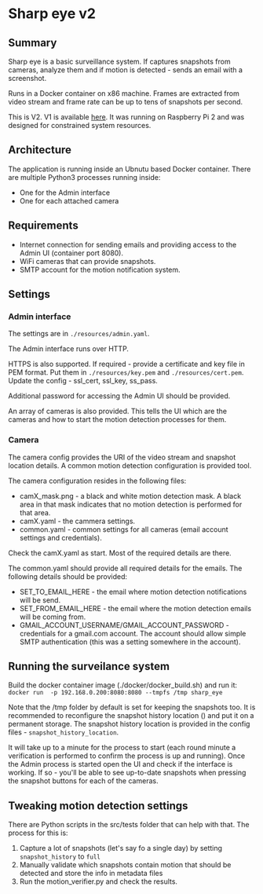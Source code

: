 # Sharp eye v2

## Summary

Sharp eye is a basic surveillance system. If captures snapshots from cameras, analyze them and if motion is detected - sends an email with a screenshot.

Runs in a Docker container on x86 machine. Frames are extracted from video stream and frame rate can be up to tens of snapshots per second.

This is V2. V1 is available [here](github.com/funnybrum/sharp_eye). It was running on Raspberry Pi 2 and was designed for constrained system resources.

## Architecture
The application is running inside an Ubnutu based Docker container. There are multiple Python3 processes running inside:

* One for the Admin interface
* One for each attached camera

## Requirements
* Internet connection for sending emails and providing access to the Admin UI (container port 8080).
* WiFi cameras that can provide snapshots.
* SMTP account for the motion notification system.

## Settings

### Admin interface
The settings are in `./resources/admin.yaml`.

The Admin interface runs over HTTP. 


HTTPS is also supported. If required - provide a certificate and key file in PEM format. Put them in `./resources/key.pem` and `./resources/cert.pem`. Update the config - ssl_cert, ssl_key, ss_pass.

Additional password for accessing the Admin UI should be provided.

An array of cameras is also provided. This tells the UI which are the cameras and how to start the motion detection processes for them.

### Camera
The camera config provides the URI of the video stream and snapshot location details. A common motion detection configuration is provided tool.

The camera configuration resides in the following files:

* camX_mask.png - a black and white motion detection mask. A black area in that mask indicates that no motion detection is performed for that area.
* camX.yaml - the cammera settings.
* common.yaml - common settings for all cameras (email account settings and credentials).

Check the camX.yaml as start. Most of the required details are there.

The common.yaml should provide all required details for the emails. The following details should be provided:

* SET_TO_EMAIL_HERE - the email where motion detection notifications will be send.
* SET_FROM_EMAIL_HERE - the email where the motion detection emails will be coming from.
* GMAIL_ACCOUNT_USERNAME/GMAIL_ACCOUNT_PASSWORD - credentials for a gmail.com account. The account should allow simple SMTP authentication (this was a setting somewhere in the account).

## Running the surveilance system
Build the docker container image (./docker/docker_build.sh) and run it:
`docker run  -p 192.168.0.200:8080:8080 --tmpfs /tmp sharp_eye`

Note that the /tmp folder by default is set for keeping the snapshots too. It is recommended to reconfigure the snapshot history location () and put it on a permanent storage. The snapshot history location is provided in the config files - `snapshot_history_location`.

It will take up to a minute for the process to start (each round minute a verification is performed to confirm the process is up and running). Once the Admin process is started open the UI and check if the interface is working. If so - you'll be able to see up-to-date snapshots when pressing the snapshot buttons for each of the cameras.

## Tweaking motion detection settings
There are Python scripts in the src/tests folder that can help with that. The process for this is:
1) Capture a lot of snapshots (let's say fo a single day) by setting `snapshot_history` to `full`
2) Manually validate which snapshots contain motion that should be detected and store the info in metadata files
3) Run the motion_verifier.py and check the results.